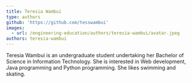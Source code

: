 ```yaml
---
title: Teresia Wambui
type: authors
github: 'https://github.com/tesswambui'
images:
  - url: /engineering-education/authors/teresia-wambui/avatar.jpeg
authors: teresia-wambui
---
```

Teresia Wambui is an undergraduate student undertaking her Bachelor of Science in Information Technology. She is interested in Web development, Java programming and Python programming. She likes swimming and skating.
